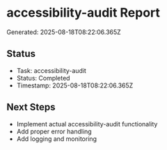 # accessibility-audit Report

Generated: 2025-08-18T08:22:06.365Z

## Status
- Task: accessibility-audit
- Status: Completed
- Timestamp: 2025-08-18T08:22:06.365Z

## Next Steps
- Implement actual accessibility-audit functionality
- Add proper error handling
- Add logging and monitoring
